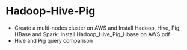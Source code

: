 # Hadoop-Hive-Pig
- Create a multi-nodes cluster on AWS and Install Hadoop, Hive, Pig, HBase and Spark: Install Hadoop_Hive_Pig_Hbase on AWS.pdf
- Hive and Pig query comparison

